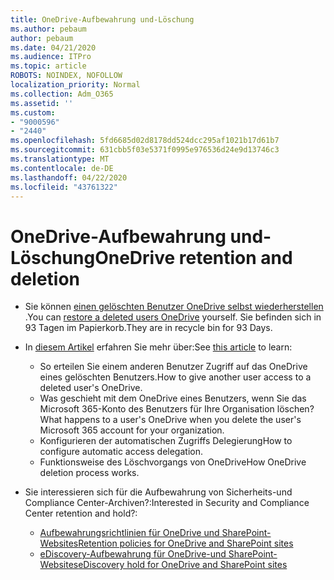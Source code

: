 ```yaml
---
title: OneDrive-Aufbewahrung und-Löschung
ms.author: pebaum
author: pebaum
ms.date: 04/21/2020
ms.audience: ITPro
ms.topic: article
ROBOTS: NOINDEX, NOFOLLOW
localization_priority: Normal
ms.collection: Adm_O365
ms.assetid: ''
ms.custom:
- "9000596"
- "2440"
ms.openlocfilehash: 5fd6685d02d8178dd524dcc295af1021b17d61b7
ms.sourcegitcommit: 631cbb5f03e5371f0995e976536d24e9d13746c3
ms.translationtype: MT
ms.contentlocale: de-DE
ms.lasthandoff: 04/22/2020
ms.locfileid: "43761322"
---
```

# <a name="onedrive-retention-and-deletion"></a><span data-ttu-id="ebeee-102">OneDrive-Aufbewahrung und-Löschung</span><span class="sxs-lookup"><span data-stu-id="ebeee-102">OneDrive retention and deletion</span></span>

- <span data-ttu-id="ebeee-103">Sie können [einen gelöschten Benutzer OneDrive selbst wiederherstellen](https://docs.microsoft.com/onedrive/restore-deleted-onedrive) .</span><span class="sxs-lookup"><span data-stu-id="ebeee-103">You can [restore a deleted users OneDrive](https://docs.microsoft.com/onedrive/restore-deleted-onedrive) yourself.</span></span> <span data-ttu-id="ebeee-104">Sie befinden sich in 93 Tagen im Papierkorb.</span><span class="sxs-lookup"><span data-stu-id="ebeee-104">They are in recycle bin for 93 Days.</span></span> 

- <span data-ttu-id="ebeee-105">In [diesem Artikel](https://docs.microsoft.com/onedrive/restore-deleted-onedrive) erfahren Sie mehr über:</span><span class="sxs-lookup"><span data-stu-id="ebeee-105">See [this article](https://docs.microsoft.com/onedrive/restore-deleted-onedrive) to learn:</span></span>
    - <span data-ttu-id="ebeee-106">So erteilen Sie einem anderen Benutzer Zugriff auf das OneDrive eines gelöschten Benutzers.</span><span class="sxs-lookup"><span data-stu-id="ebeee-106">How to give another user access to a deleted user's OneDrive.</span></span>
    - <span data-ttu-id="ebeee-107">Was geschieht mit dem OneDrive eines Benutzers, wenn Sie das Microsoft 365-Konto des Benutzers für Ihre Organisation löschen?</span><span class="sxs-lookup"><span data-stu-id="ebeee-107">What happens to a user's OneDrive when you delete the user's Microsoft 365 account for your organization.</span></span>
    - <span data-ttu-id="ebeee-108">Konfigurieren der automatischen Zugriffs Delegierung</span><span class="sxs-lookup"><span data-stu-id="ebeee-108">How to configure automatic access delegation.</span></span>
    - <span data-ttu-id="ebeee-109">Funktionsweise des Löschvorgangs von OneDrive</span><span class="sxs-lookup"><span data-stu-id="ebeee-109">How OneDrive deletion process works.</span></span>

- <span data-ttu-id="ebeee-110">Sie interessieren sich für die Aufbewahrung von Sicherheits-und Compliance Center-Archiven?:</span><span class="sxs-lookup"><span data-stu-id="ebeee-110">Interested in Security and Compliance Center retention and hold?:</span></span>
    - [<span data-ttu-id="ebeee-111">Aufbewahrungsrichtlinien für OneDrive und SharePoint-Websites</span><span class="sxs-lookup"><span data-stu-id="ebeee-111">Retention policies for OneDrive and SharePoint sites</span></span>](https://docs.microsoft.com/office365/securitycompliance/retention-policies?redirectSourcePath=%252farticle%252f5e377752-700d-4870-9b6d-12bfc12d2423#content-in-onedrive-accounts-and-sharepoint-sites)
    - [<span data-ttu-id="ebeee-112">eDiscovery-Aufbewahrung für OneDrive-und SharePoint-Websites</span><span class="sxs-lookup"><span data-stu-id="ebeee-112">eDiscovery hold for OneDrive and SharePoint sites</span></span>](https://docs.microsoft.com/office365/securitycompliance/ediscovery-cases#step-4-place-content-locations-on-hold)



